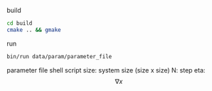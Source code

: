 <script type="text/javascript" src="http://cdn.mathjax.org/mathjax/latest/MathJax.js?config=TeX-AMS-MML_HTMLorMML"></script>

build
```sh:qiita.sh
cd build
cmake .. && gmake
```

run
```sh:qiita.sh
bin/run data/param/parameter_file
```

parameter file
shell script
size: system size (size x size)
N:    step
eta:  $$ \nabla x $$

